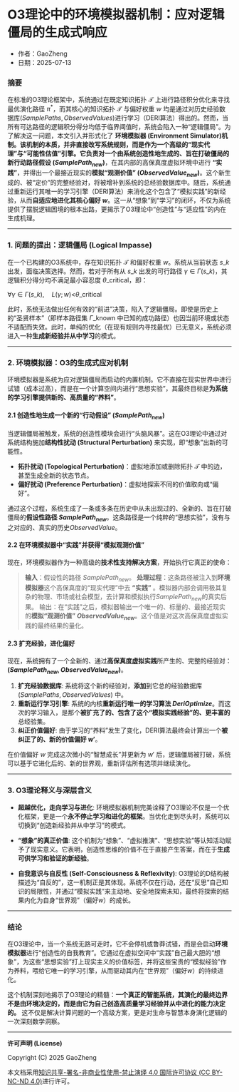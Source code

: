 # **O3理论中的环境模拟器机制：应对逻辑僵局的生成式响应**

- 作者：GaoZheng
- 日期：2025-07-13

### 摘要

在标准的O3理论框架中，系统通过在既定知识拓扑 $\mathcal{T}$ 上进行路径积分优化来寻找最优演化路径 $\pi^*$，而其核心的知识拓扑 $\mathcal{T}$ 与偏好权重 $w$ 均是通过对历史经验数据库$(SamplePaths, ObservedValues)$进行学习（DERI算法）得出的。然而，当所有可达路径的逻辑积分得分均低于临界阈值时，系统会陷入一种“逻辑僵局”。为了解决这一问题，本文引入并形式化了 **环境模拟器 (Environment Simulator)机制。该机制的本质，并非直接改写系统规则，而是作为一个高级的“现实代理”与“可能性估值”引擎。它负责对一个由系统创造性地生成的、旨在打破僵局的新行动路径假设 ($SamplePath_{new}$)**，在其内部的高保真度虚拟环境中进行 **“实践”**，并得出一个最接近现实的**模拟“观测价值” ($ObservedValue_{new}$)**。这个新生成的、被“定价”的完整经验对，将被增补到系统的总经验数据库中。随后，系统通过重新运行其唯一的学习引擎（DERI算法）来消化这个包含了“模拟实践”的新经验，从而**自适应地进化其核心偏好 $w$**。这一从“想象”到“学习”的闭环，不仅为系统提供了摆脱逻辑困境的根本出路，更揭示了O3理论中“创造性”与“适应性”的内在生成机理。

-----

### 1. 问题的提出：逻辑僵局 (Logical Impasse)

在一个已构建的O3系统中，存在知识拓扑 $\mathcal{T}$ 和偏好权重 $w$。系统从当前状态 $s\_k$ 出发，面临决策选择。然而，若对于所有从 $s\_k$ 出发的可行路径 $\gamma \in \Gamma(s\_k)$，其逻辑积分得分均不满足最小容忍度 $\theta\_{\text{critical}}$，即：

$\forall \gamma \in \Gamma(s\_k), \quad L(\gamma; w) \text{<} \theta\_{\text{critical}}$

此时，系统无法做出任何有效的“前进”决策，陷入了逻辑僵局。即使是历史上的“圣贤样本”（即样本路径集 $\Gamma\_{\text{known}}$ 中已知的成功路径）也因当前环境或状态不适配而失效。此时，单纯的优化（在现有规则内寻找最优）已无意义，系统必须进入一种**生成新经验并从中学习**的模式。

-----

### 2. 环境模拟器：O3的生成式应对机制

环境模拟器是系统为应对逻辑僵局而启动的内置机制。它不直接在现实世界中进行试错（成本过高），而是在一个计算空间内进行“思想实验”，其最终目标是**为系统的学习引擎提供新的、高质量的“养料”**。

#### 2.1 创造性地生成一个新的“行动假设” ($SamplePath_{new}$)

当逻辑僵局被触发，系统的创造性模块会进行“头脑风暴”。这在O3理论中通过对系统结构施加**结构性扰动 (Structural Perturbation)** 来实现，即“想象”出新的可能性。

  * **拓扑扰动 (Topological Perturbation)**：虚拟地添加或删除拓扑 $\mathcal{T}$ 中的边，甚至生成全新的状态节点。
  * **偏好扰动 (Preference Perturbation)**：虚拟地探索不同的价值取向或“偏好”。

通过这个过程，系统生成了一条或多条在历史中从未出现过的、全新的、旨在打破僵局的**假设性路径 $SamplePath_{new}$**。这条路径是一个纯粹的“思想实验”，没有与之对应的、真实的历史$ObservedValue$。

#### 2.2 在环境模拟器中“实践”并获得“模拟观测价值”

现在，环境模拟器作为一种高级的**技术性支持解决方案**，开始执行它真正的使命：

> **输入**：假设性的路径 $SamplePath_{new}$。
> **处理过程**：这条路径被注入到**环境模拟器**这个高保真度的“现实代理”中去 **“实践”** 。模拟器内部会调用极其复杂的物理、市场或社会模型，去计算和模拟执行$SamplePath_{new}$的真实后果。
> 输出：在“实践”之后，模拟器输出一个唯一的、标量的、最接近现实的**模拟“观测价值” $ObservedValue_{new}$**。这个值是对这次高保真度虚拟实践的最终结果的量化。

#### 2.3 扩充经验，进化偏好

现在，系统拥有了一个全新的、通过**高保真度虚拟实践**所产生的、完整的经验对：**$(SamplePath_{new}, ObservedValue_{new})$**。

1.  **扩充经验数据库**: 系统将这个新的经验对，**添加**到它总的经验数据库 $(SamplePaths, ObservedValues)$ 中。
2.  **重新运行学习引擎**: 系统的内核**重新运行唯一的学习算法 $DeriOptimize$**。而这次的学习输入，是那个**被扩充了的、包含了这个“模拟实践经验”的、更丰富的**总经验集。
3.  **纠正价值偏好**: 由于学习的“养料”发生了变化，DERI算法最终会计算出一个**被纠正了的、新的价值偏好 $w'$**。

在价值偏好 $w$ 完成这次微小的“智慧成长”并更新为 $w'$ 后，逻辑僵局被打破，系统可以基于它进化后的、新的世界观，重新评估所有选项并继续演化。

-----

### 3. O3理论释义与深层含义

  * **超越优化，走向学习与进化**: 环境模拟器机制完美诠释了O3理论不仅是一个优化框架，更是一个**永不停止学习和进化的框架**。当优化走到尽头时，系统可以切换到“创造新经验并从中学习”的模式。

  * **“想象”的真正价值**: 这个机制为“想象”、“虚拟推演”、“思想实验”等认知活动赋予了现实意义。它表明，创造性思维的价值不在于直接产生答案，而在于**生成可供学习和验证的新经验**。

  * **自我意识与自反性 (Self-Consciousness & Reflexivity)**: O3理论的D结构被描述为“自反的”，这一机制正是其体现。系统不仅在行动，还在“反思”自己知识的局限性，并通过“模拟实践”来主动地、安全地探索未知，最终将探索的结果内化为自身“世界观”（偏好$w$）的成长。

-----

### 结论

在O3理论中，当一个系统无路可走时，它不会停机或鲁莽试错，而是会启动**环境模拟器**进行“创造性的自我教育”。它通过在虚拟空间中“实践”自己最大胆的“想象”，为这些“思想实验”打上现实主义的价值标签，并将这些宝贵的“模拟经验”作为养料，喂给它唯一的学习引擎，从而驱动其内在“世界观”（偏好$w$）的持续进化。

这个机制深刻地揭示了O3理论的精髓：**一个真正的智能系统，其演化的最终边界不是由环境决定的，而是由它为自己创造高质量学习经验并从中进化的能力决定的。** 这不仅是解决计算问题的一个高级方案，更是对生命与智慧本身演化逻辑的一次深刻数学洞察。

---

**许可声明 (License)**

Copyright (C) 2025 GaoZheng 

本文档采用[知识共享-署名-非商业性使用-禁止演绎 4.0 国际许可协议 (CC BY-NC-ND 4.0)](https://creativecommons.org/licenses/by-nc-nd/4.0/deed.zh-Hans)进行许可。
